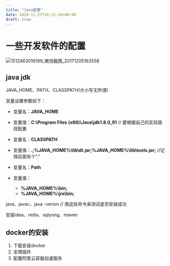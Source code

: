 ```yaml
---
title: "Java配置"
date: 2020-11-27T16:15:10+08:00
draft: true
---
```


# 一些开发软件的配置

![1512463016199_微信截图_20171205163558](https://gitee.com/yiyehub/CND/raw/main/1512463016199_%E5%BE%AE%E4%BF%A1%E6%88%AA%E5%9B%BE_20171205163558.png)

## java jdk





JAVA_HOME、PATH、CLASSPATH(大小写无所谓)

变量设置参数如下：

- 变量名：**JAVA_HOME**
- 变量值：**C:\Program Files (x86)\Java\jdk1.8.0_91**     // 要根据自己的实际路径配置

- 变量名：**CLASSPATH**
- 变量值：**.;%JAVA_HOME%\lib\dt.jar;%JAVA_HOME%\lib\tools.jar;**     //记得前面有个"."

- 变量名：**Path**
- 变量值：
  - **%JAVA_HOME%\bin;**
  - **%JAVA_HOME%\jre\bin;**

java、javac、java -verion  // 用这些命令来测试是否安装成功



安装idea、redis、sqlyong、maven



## docker的安装

1. 下载安装docker
2. 宝塔插件
3. 配置阿里云容器加速服务








